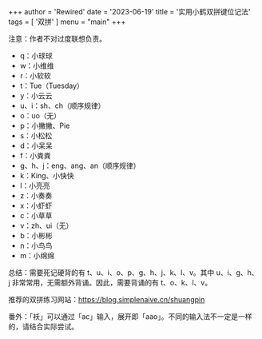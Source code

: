 +++
author = 'Rewired'
date = '2023-06-19'
title = '实用小鹤双拼键位记法'
tags = [
  '双拼'
]
menu = "main"
+++

注意：作者不对过度联想负责。

- q：小球球
- w：小维维
- r：小软软
- t：Tue（Tuesday）
- y：小云云
- u、i：sh、ch（顺序规律）
- o：uo（无）
- p：小撇撇、Pie
- s：小松松
- d：小呆呆
- f：小粪粪
- g、h、j：eng、ang、an（顺序规律）
- k：King、小快快
- l：小亮亮
- z：小奏奏
- x：小虾虾
- c：小草草
- v：zh、ui（无）
- b：小彬彬
- n：小鸟鸟
- m：小绵绵

总结：需要死记硬背的有 t、u、i、o、p、g、h、j、k、l、v。其中 u、i、g、h、j 非常常用，无需额外背诵。因此，需要背诵的有 t、o、k、l、v。

推荐的双拼练习网站：<https://blog.simplenaive.cn/shuangpin>

番外：「袄」可以通过「ac」输入，展开即「aao」。不同的输入法不一定是一样的，请结合实际尝试。